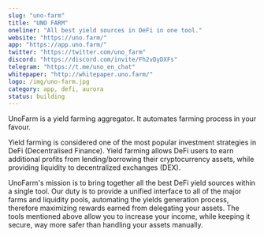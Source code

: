 ```yaml
---
slug: "uno-farm"
title: "UNO FARM"
oneliner: "All best yield sources in DeFi in one tool."
website: "https://uno.farm/"
app: "https://app.uno.farm/"
twitter: "https://twitter.com/uno_farm"
discord: "https://discord.com/invite/Fh2vDyDXFs"
telegram: "https://t.me/uno_en_chat"
whitepaper: "http://whitepaper.uno.farm/"
logo: /img/uno-farm.jpg
category: app, defi, aurora
status: building
---
```


UnoFarm is a yield farming aggregator. It automates farming process in your favour.

Yield farming is considered one of the most popular investment strategies in DeFi (Decentralised Finance). Yield farming allows DeFi users to earn additional profits from lending/borrowing their cryptocurrency assets, while providing liquidity to decentralized exchanges (DEX).

UnoFarm's mission is to bring together all the best DeFi yield sources within a single tool. Our duty is to provide a unified interface to all of the major farms and liquidity pools, automating the yields generation process, therefore maximizing rewards earned from delegating your assets. The tools mentioned above allow you to increase your income, while keeping it secure, way more safer than handling your assets manually.
